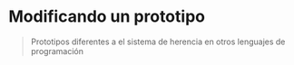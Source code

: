 # Modificando un prototipo
>Prototipos diferentes a el sistema de herencia en otros lenguajes de programación 